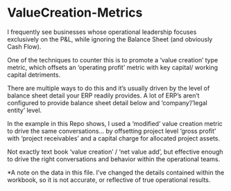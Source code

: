 # ValueCreation-Metrics

I frequently see businesses whose operational leadership focuses exclusively on the P&L, while ignoring the Balance Sheet (and obviously Cash Flow).

One of the techniques to counter this is to promote a ‘value creation’ type metric, which offsets an ‘operating profit’ metric with key capital/ working capital detriments.

There are multiple ways to do this and it’s usually driven by the level of balance sheet detail your ERP readily provides.  A lot of ERP’s aren’t configured to provide balance sheet detail below and ‘company’/’legal entity’ level.

In the example in this Repo shows, I used a ‘modified’ value creation metric to drive the same conversations… by offsetting project level ‘gross profit’ with ‘project receivables’ and a capital charge for allocated project assets.

Not exactly text book ‘value creation’ / ‘net value add’, but effective enough to drive the right conversations and behavior within the operational teams.

*A note on the data in this file.  I’ve changed the details contained within the workbook, so it is not accurate, or reflective of true operational results.
